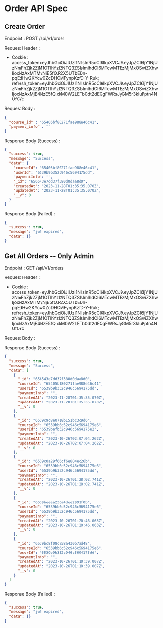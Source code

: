 # Order API Spec

## Create Order

Endpoint : POST /api/v1/order

Request Header :

- Cookie :
  access_token=eyJhbGciOiJIUzI1NiIsInR5cCI6IkpXVCJ9.eyJpZCI6IjY1NjUzNmFhZjk2ZjM1OTlhYzI2NTQ3ZSIsImlhdCI6MTcwMTEzMjMxOSwiZXhwIjoxNzAxMTMyNjE5fQ.R2X5UTbEDn-pqEdHw2KYcw0ZcDHCMFynpKzfD-Y-Ruk;
  refresh_token=eyJhbGciOiJIUzI1NiIsInR5cCI6IkpXVCJ9.eyJpZCI6IjY1NjUzNmFhZjk2ZjM1OTlhYzI2NTQ3ZSIsImlhdCI6MTcwMTEzMjMxOSwiZXhwIjoxNzAxMjE4NzE5fQ.xkM0W2LETb0dt2dEQgFWRsJyGM5r3kIuPptn4NUf0Yc

Request Body :

```json
{
  "course_id" : "65405bf80271fae988e46c41",
  "payment_info" : ""
}
```

Response Body (Success) :
```json
{
  "success": true,
  "message": "Success",
  "data": {
    "courseId": "65405bf80271fae988e46c41",
    "userId": "6539b9b352c946c5694175dd",
    "paymentInfo": "",
    "_id": "656543e7dd37f380d0daa8d0",
    "createdAt": "2023-11-28T01:35:35.070Z",
    "updatedAt": "2023-11-28T01:35:35.070Z",
    "__v": 0
  }
}
```

Response Body (Failed) :
```json
{
  "success": true,
  "message": "jwt expired",
  "data": {}
}
```

## Get All Orders -- Only Admin

Endpoint : GET /api/v1/orders

Request Header :

- Cookie :
  access_token=eyJhbGciOiJIUzI1NiIsInR5cCI6IkpXVCJ9.eyJpZCI6IjY1NjUzNmFhZjk2ZjM1OTlhYzI2NTQ3ZSIsImlhdCI6MTcwMTEzMjMxOSwiZXhwIjoxNzAxMTMyNjE5fQ.R2X5UTbEDn-pqEdHw2KYcw0ZcDHCMFynpKzfD-Y-Ruk;
  refresh_token=eyJhbGciOiJIUzI1NiIsInR5cCI6IkpXVCJ9.eyJpZCI6IjY1NjUzNmFhZjk2ZjM1OTlhYzI2NTQ3ZSIsImlhdCI6MTcwMTEzMjMxOSwiZXhwIjoxNzAxMjE4NzE5fQ.xkM0W2LETb0dt2dEQgFWRsJyGM5r3kIuPptn4NUf0Yc

Request Body :

Response Body (Success) :
```json
{
  "success": true,
  "message": "Success",
  "data": [
    {
      "_id": "656543e7dd37f380d0daa8d0",
      "courseId": "65405bf80271fae988e46c41",
      "userId": "6539b9b352c946c5694175dd",
      "paymentInfo": "",
      "createdAt": "2023-11-28T01:35:35.070Z",
      "updatedAt": "2023-11-28T01:35:35.070Z",
      "__v": 0
    },
    {
      "_id": "6539c9c8e0718b151bc3c9d6",
      "courseId": "6539bb6c52c946c5694175e6",
      "userId": "6539bafb52c946c5694175e2",
      "paymentInfo": "",
      "createdAt": "2023-10-26T02:07:04.262Z",
      "updatedAt": "2023-10-26T02:07:04.262Z",
      "__v": 0
    },
    {
      "_id": "6539c0a29f66cf6e804ec26b",
      "courseId": "6539bb6c52c946c5694175e6",
      "userId": "6539b9b352c946c5694175dd",
      "paymentInfo": "",
      "createdAt": "2023-10-26T01:28:02.741Z",
      "updatedAt": "2023-10-26T01:28:02.741Z",
      "__v": 0
    },
    {
      "_id": "6539beeea236a4dee2991f0b",
      "courseId": "6539bb6c52c946c5694175e6",
      "userId": "6539b9b352c946c5694175dd",
      "paymentInfo": "",
      "createdAt": "2023-10-26T01:20:46.063Z",
      "updatedAt": "2023-10-26T01:20:46.063Z",
      "__v": 0
    },
    {
      "_id": "6539bc8f08c758a430b7ad48",
      "courseId": "6539bb6c52c946c5694175e6",
      "userId": "6539b9b352c946c5694175dd",
      "paymentInfo": "",
      "createdAt": "2023-10-26T01:10:39.007Z",
      "updatedAt": "2023-10-26T01:10:39.007Z",
      "__v": 0
    }
  ]
}
```

Response Body (Failed) :
```json
{
  "success": true,
  "message": "jwt expired",
  "data": {}
}
```
